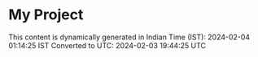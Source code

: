 # My Project

This content is dynamically generated in Indian Time (IST): 2024-02-04 01:14:25 IST
Converted to UTC: 2024-02-03 19:44:25 UTC
